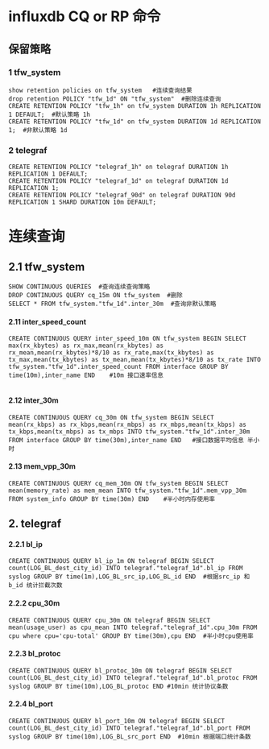 # influxdb CQ or RP 命令

## 保留策略

### 1	tfw_system

```shell
show retention policies on tfw_system   #连续查询结果
drop retention POLICY "tfw_1d" ON "tfw_system"  #删除连续查询
CREATE RETENTION POLICY "tfw_1h" on tfw_system DURATION 1h REPLICATION 1 DEFAULT;  #默认策略 1h
CREATE RETENTION POLICY "tfw_1d" on tfw_system DURATION 1d REPLICATION 1;  #非默认策略 1d 
```

### 2	telegraf

```shell
CREATE RETENTION POLICY "telegraf_1h" on telegraf DURATION 1h REPLICATION 1 DEFAULT;
CREATE RETENTION POLICY "telegraf_1d" on telegraf DURATION 1d REPLICATION 1;
CREATE RETENTION POLICY "telegraf_90d" on telegraf DURATION 90d REPLICATION 1 SHARD DURATION 10m DEFAULT;
```

# 连续查询

## 2.1	tfw_system

```shell
SHOW CONTINUOUS QUERIES  #查询连续查询策略
DROP CONTINUOUS QUERY cq_15m ON tfw_system 	#删除
SELECT * FROM tfw_system."tfw_1d".inter_30m  #查询非默认策略
```

#### 2.11	inter_speed_count

```shell
CREATE CONTINUOUS QUERY inter_speed_10m ON tfw_system BEGIN SELECT max(rx_kbytes) as rx_max,mean(rx_kbytes) as rx_mean,mean(rx_kbytes)*8/10 as rx_rate,max(tx_kbytes) as tx_max,mean(tx_kbytes) as tx_mean,mean(tx_kbytes)*8/10 as tx_rate INTO tfw_system."tfw_1d".inter_speed_count FROM interface GROUP BY time(10m),inter_name END    #10m 接口速率信息


```

#### 2.12	inter_30m

```shell
CREATE CONTINUOUS QUERY cq_30m ON tfw_system BEGIN SELECT mean(rx_kbps) as rx_kbps,mean(rx_mbps) as rx_mbps,mean(tx_kbps) as tx_kbps,mean(tx_mbps) as tx_mbps INTO tfw_system."tfw_1d".inter_30m FROM interface GROUP BY time(30m),inter_name END   #接口数据平均信息 半小时

```

#### 2.13	mem_vpp_30m

```shell
CREATE CONTINUOUS QUERY cq_mem_30m ON tfw_system BEGIN SELECT mean(memory_rate) as mem_mean INTO tfw_system."tfw_1d".mem_vpp_30m FROM system_info GROUP BY time(30m) END    #半小时内存使用率
```



## 2.	telegraf

#### 2.2.1	bl_ip

```shell
CREATE CONTINUOUS QUERY bl_ip_1m ON telegraf BEGIN SELECT count(LOG_BL_dest_city_id) INTO telegraf."telegraf_1d".bl_ip FROM syslog GROUP BY time(1m),LOG_BL_src_ip,LOG_BL_id END  #根据src_ip 和 b_id 统计拦截次数
```

#### 2.2.2	cpu_30m

```shell
CREATE CONTINUOUS QUERY cpu_30m ON telegraf BEGIN SELECT mean(usage_user) as cpu_mean INTO telegraf."telegraf_1d".cpu_30m FROM cpu where cpu='cpu-total' GROUP BY time(30m),cpu END  #半小时cpu使用率
```

#### 2.2.3	bl_protoc

```shell
CREATE CONTINUOUS QUERY bl_protoc_10m ON telegraf BEGIN SELECT count(LOG_BL_dest_city_id) INTO telegraf."telegraf_1d".bl_protoc FROM syslog GROUP BY time(10m),LOG_BL_protoc END #10min 统计协议条数
```

#### 2.2.4	bl_port

```shell
CREATE CONTINUOUS QUERY bl_port_10m ON telegraf BEGIN SELECT count(LOG_BL_dest_city_id) INTO telegraf."telegraf_1d".bl_port FROM syslog GROUP BY time(10m),LOG_BL_src_port END  #10min 根据端口统计条数
```

